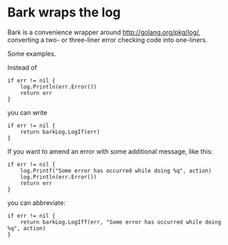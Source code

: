 # Bark wraps the log

Bark is a convenience wrapper around http://golang.org/pkg/log/, converting a
two- or three-liner error checking code into one-liners.

Some examples.

Instead of

```
if err != nil {
    log.Println(err.Error())
    return err
}
```

you can write

```
if err != nil {
    return barkLog.LogIf(err)
}
```

If you want to amend an error with some additional message, like this:

```
if err != nil {
    log.Printf("Some error has occurred while doing %q", action)
    log.Println(err.Error())
    return err
}
```

you can abbreviate:

```
if err != nil {
    return barkLog.LogIff(err, "Some error has occurred while doing %q", action)
}
```
